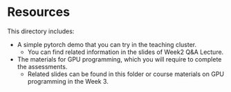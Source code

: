 # Resources
This directory includes:
- A simple pytorch demo that you can try in the teaching cluster.
  - You can find related information in the slides of Week2 Q&A Lecture.
- The materials for GPU programming, which you will require to complete the assessments.
  - Related slides can be found in this folder or course materials on GPU programming in the Week 3.
